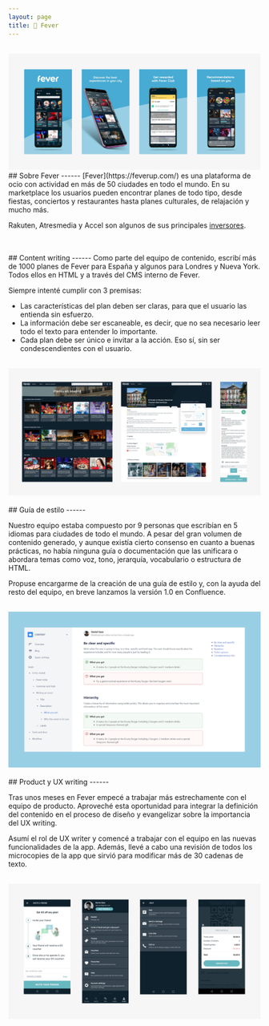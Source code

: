 ```yaml
---
layout: page
title: 🚀 Fever
---
```


<br>
<a href="{{ site.baseurl }}/assets/Fev_1.png" target="_blank">
    <img 
        src="/assets/Fev_1.png" 
        alt="Fev_1"
    >
</a>



<br>
## Sobre Fever
------
[Fever](https://feverup.com/) es una plataforma de ocio con actividad en más de 50 ciudades en todo el mundo. En su marketplace los usuarios pueden encontrar planes de todo tipo, desde fiestas, conciertos y restaurantes hasta planes culturales, de relajación y mucho más.

Rakuten, Atresmedia y Accel son algunos de sus principales [inversores](https://techcrunch.com/2019/08/04/data-driven-events-discovery-and-planning-startup-fever-raises-35-million-led-by-rakuten/?guccounter=1&guce_referrer=aHR0cHM6Ly93d3cuZ29vZ2xlLmNvbS8&guce_referrer_sig=AQAAALDc4r5RQdfQVYfvinZ9bRboLwWg_ZwbNKTnISSmYLqY8nccxegEMMZnaWwmPbdvlQT9TfYxTxHTmBuAjjR3DLBswgL6K0wwa-wmHiUMFefgPwMD6yHzJ_NGMv1EvYqwTBCF1V9mrD0JULIik089aSyz3xBT1W5nT1tD4mokIl_6).


<br>
<br>
## Content writing
------
Como parte del equipo de contenido, escribí más de 1000 planes de Fever para España y algunos para Londres y Nueva York. Todos ellos en HTML y a través del CMS interno de Fever.

Siempre intenté cumplir con 3 premisas: 
- Las características del plan deben ser claras, para que el usuario las entienda sin esfuerzo.
- La información debe ser escaneable, es decir, que no sea necesario leer todo el texto para entender lo importante.
- Cada plan debe ser único e invitar a la acción. Eso sí, sin ser condescendientes con el usuario.

<br>
<a href="{{ site.baseurl }}/assets/Fev_2.png" target="_blank">
    <img 
        src="/assets/Fev_2.png" 
        alt="Fev_2"
    >
</a>


<br>
<br>
## Guía de estilo
------

Nuestro equipo estaba compuesto por 9 personas que escribían en 5 idiomas para ciudades de todo el mundo. A pesar del gran volumen de contenido generado, y aunque existía cierto consenso en cuanto a buenas prácticas, no había ninguna guía o documentación que las unificara o abordara temas como voz, tono, jerarquía, vocabulario o estructura de HTML.

Propuse encargarme de la creación de una guía de estilo y, con la ayuda del resto del equipo, en breve lanzamos la versión 1.0 en Confluence.

<br>
<a href="{{ site.baseurl }}/assets/Fev_3.png" target="_blank">
    <img 
        src="/assets/Fev_3.png" 
        alt="Fev_3"
    >
</a>


<br>
<br>
## Product y UX writing
------

Tras unos meses en Fever empecé a trabajar más estrechamente con el equipo de producto. Aproveché esta oportunidad para integrar la definición del contenido en el proceso de diseño y evangelizar sobre la importancia del UX writing.

Asumí el rol de UX writer y comencé a trabajar con el equipo en las nuevas funcionalidades de la app. Además, llevé a cabo una revisión de todos los microcopies de la app que sirvió para modificar más de 30 cadenas de texto. 

<br>
<a href="{{ site.baseurl }}/assets/Fev_4.png" target="_blank">
    <img 
        src="/assets/Fev_4.png" 
        alt="Fev_4"
    >
</a>
<br>
